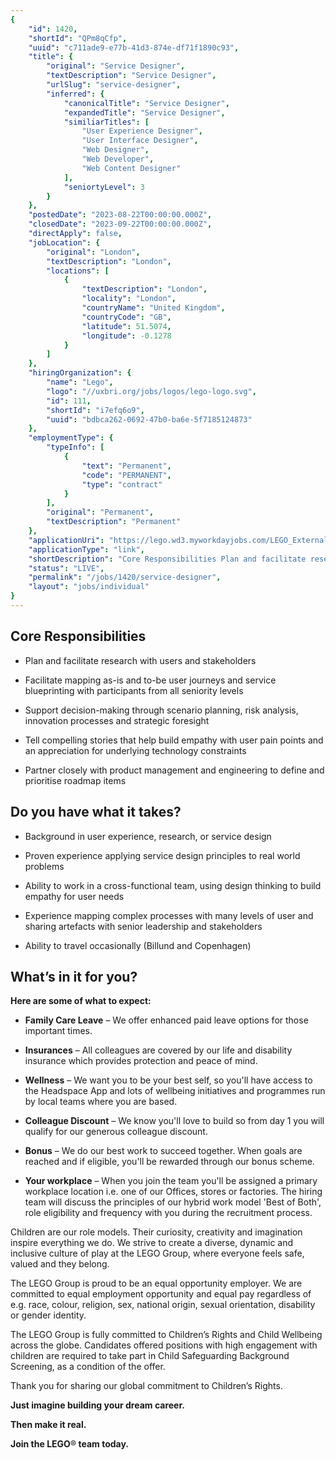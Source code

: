 ```yaml
---
{
	"id": 1420,
	"shortId": "QPm8qCfp",
	"uuid": "c711ade9-e77b-41d3-874e-df71f1890c93",
	"title": {
		"original": "Service Designer",
		"textDescription": "Service Designer",
		"urlSlug": "service-designer",
		"inferred": {
			"canonicalTitle": "Service Designer",
			"expandedTitle": "Service Designer",
			"similiarTitles": [
				"User Experience Designer",
				"User Interface Designer",
				"Web Designer",
				"Web Developer",
				"Web Content Designer"
			],
			"seniortyLevel": 3
		}
	},
	"postedDate": "2023-08-22T00:00:00.000Z",
	"closedDate": "2023-09-22T00:00:00.000Z",
	"directApply": false,
	"jobLocation": {
		"original": "London",
		"textDescription": "London",
		"locations": [
			{
				"textDescription": "London",
				"locality": "London",
				"countryName": "United Kingdom",
				"countryCode": "GB",
				"latitude": 51.5074,
				"longitude": -0.1278
			}
		]
	},
	"hiringOrganization": {
		"name": "Lego",
		"logo": "//uxbri.org/jobs/logos/lego-logo.svg",
		"id": 111,
		"shortId": "i7efq6o9",
		"uuid": "bdbca262-0692-47b0-ba6e-5f7185124873"
	},
	"employmentType": {
		"typeInfo": [
			{
				"text": "Permanent",
				"code": "PERMANENT",
				"type": "contract"
			}
		],
		"original": "Permanent",
		"textDescription": "Permanent"
	},
	"applicationUri": "https://lego.wd3.myworkdayjobs.com/LEGO_External/login?redirect=%2FLEGO_External%2Fjob%2FLondon%2FService-Designer_0000008198%2Fapply",
	"applicationType": "link",
	"shortDescription": "Core Responsibilities Plan and facilitate research with users and stakeholders Facilitate mapping as-is- and to-be- user journeys and service blueprinting with participants from all seniority levels",
	"status": "LIVE",
	"permalink": "/jobs/1420/service-designer",
	"layout": "jobs/individual"
}
---
```

<h2>Core Responsibilities</h2><ul><li><p>Plan and facilitate research with users and stakeholders</p></li><li><p>Facilitate mapping as-is and to-be user journeys and service blueprinting with participants from all seniority levels</p></li><li><p>Support decision-making through scenario planning, risk analysis, innovation processes and strategic foresight</p></li><li><p>Tell compelling stories that help build empathy with user pain points and an appreciation for underlying technology constraints</p></li><li><p>Partner closely with product management and engineering to define and prioritise roadmap items</p></li></ul><h2>Do you have what it takes?</h2><ul><li><p>Background in user experience, research, or service design</p></li><li><p>Proven experience applying service design principles to real world problems</p></li><li><p>Ability to work in a cross-functional team, using design thinking to build empathy for user needs</p></li><li><p>Experience mapping complex processes with many levels of user and sharing artefacts with senior leadership and stakeholders</p></li><li><p>Ability to travel occasionally (Billund and Copenhagen)</p></li></ul><h2>What’s in it for you?</h2><p><strong>Here are some of what to expect:</strong></p><ul><li><p><strong>Family Care Leave</strong> – We offer enhanced paid leave options for those important times.</p></li><li><p><strong>Insurances</strong> – All colleagues are covered by our life and disability insurance which provides protection and peace of mind.</p></li><li><p><strong>Wellness</strong> – We want you to be your best self, so you'll have access to the Headspace App and lots of wellbeing initiatives and programmes run by local teams where you are based.</p></li><li><p><strong>Colleague Discount</strong> – We know you'll love to build so from day 1 you will qualify for our generous colleague discount.</p></li><li><p><strong>Bonus</strong> – We do our best work to succeed together. When goals are reached and if eligible, you'll be rewarded through our bonus scheme.</p></li><li><p><strong>Your workplace</strong> – When you join the team you'll be assigned a primary workplace location i.e. one of our Offices, stores or factories. The hiring team will discuss the principles of our hybrid work model 'Best of Both', role eligibility and frequency with you during the recruitment process.</p></li></ul><p>Children are our role models. Their curiosity, creativity and imagination inspire everything we do. We strive to create a diverse, dynamic and inclusive culture of play at the LEGO Group, where everyone feels safe, valued and they belong.</p><p>The LEGO Group is proud to be an equal opportunity employer. We are committed to equal employment opportunity and equal pay regardless of e.g. race, colour, religion, sex, national origin, sexual orientation, disability or gender identity.</p><p>The LEGO Group is fully committed to Children’s Rights and Child Wellbeing across the globe. Candidates offered positions with high engagement with children are required to take part in Child Safeguarding Background Screening, as a condition of the offer.&nbsp;</p><p>Thank you for sharing our global commitment to Children’s Rights.</p><p><strong>Just imagine building your dream career.</strong></p><p><strong>Then make it real.</strong></p><p><strong>Join the LEGO</strong>®<strong> team today.</strong></p>
